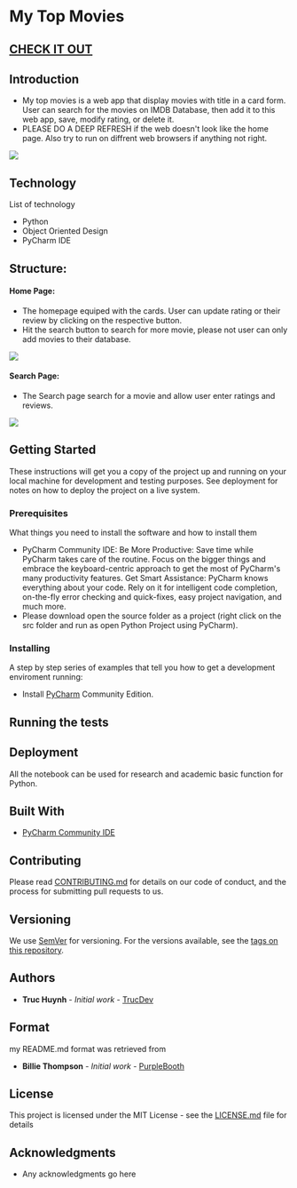 # My Top Movies

## [CHECK IT OUT](https://www.loom.com/share/2637a0b83e004a10a5ef974fc4a688f6)

## Introduction
- My top movies is a web app that display movies with title in a card form. User can search for the movies on IMDB Database, then add it to this web app, save, modify rating, or delete it.
- PLEASE DO A DEEP REFRESH if the web doesn't look like the home page. Also try to run on diffrent web browsers if anything not right.

<img src="https://github.com/jackyhuynh/my-top-movies/blob/main/images/home.gif">

## Technology
List of technology
- Python 
- Object Oriented Design
- PyCharm IDE

## Structure:
#### Home Page:
- The homepage equiped with the cards. User can update rating or their review by clicking on the respective button.
- Hit the search button to search for more movie, please not user can only add movies to their database.
<img src="https://github.com/jackyhuynh/my-top-movies/blob/main/images/home.JPG">

#### Search Page:
- The Search page search for a movie and allow user enter ratings and reviews.
<img src="https://github.com/jackyhuynh/my-top-movies/blob/main/images/select.JPG">

## Getting Started
These instructions will get you a copy of the project up and running on your local machine for development and testing purposes. See deployment for notes on how to deploy the project on a live system.

### Prerequisites
What things you need to install the software and how to install them
- PyCharm Community IDE: Be More Productive: Save time while PyCharm takes care of the routine. Focus on the bigger things and embrace the keyboard-centric approach to get the most of PyCharm's many productivity features. Get Smart Assistance: PyCharm knows everything about your code. Rely on it for intelligent code completion, on-the-fly error checking and quick-fixes, easy project navigation, and much more.
- Please download open the source folder as a project (right click on the src folder and run as open Python Project using PyCharm). 

### Installing
A step by step series of examples that tell you how to get a development enviroment running:
* Install [PyCharm](https://www.jetbrains.com/help/pycharm/installation-guide.html) Community Edition.


## Running the tests


## Deployment
All the notebook can be used for research and academic basic function for Python. 

## Built With
* [PyCharm Community IDE](https://www.jetbrains.com/pycharm/download/#section=windows) 

## Contributing
Please read [CONTRIBUTING.md](CONTRIBUTING.md) for details on our code of conduct, and the process for submitting pull requests to us.

## Versioning

We use [SemVer](http://semver.org/) for versioning. For the versions available, see the [tags on this repository](). 

## Authors

* **Truc Huynh** - *Initial work* - [TrucDev](https://github.com/jackyhuynh)

## Format
my README.md format was retrieved from
* **Billie Thompson** - *Initial work* - [PurpleBooth](https://github.com/PurpleBooth)

## License

This project is licensed under the MIT License - see the [LICENSE.md](LICENSE.md) file for details

## Acknowledgments
* Any acknowledgments go here
